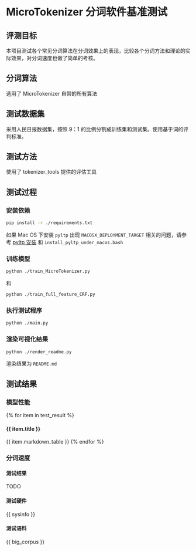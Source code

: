 # MicroTokenizer 分词软件基准测试

## 评测目标
本项目测试各个常见分词算法在分词效果上的表现，比较各个分词方法和理论的实际效果，对分词速度也做了简单的考核。

## 分词算法
选用了 MicroTokenizer 自带的所有算法

## 测试数据集
采用人民日报数据集，按照 9：1 的比例分割成训练集和测试集。使用基于词的评判标准。

## 测试方法
使用了 tokenizer_tools 提供的评估工具


## 测试过程
### 安装依赖
```bash
pip install -r ./requirements.txt
```

如果 Mac OS 下安装 `pyltp` 出现 `MACOSX_DEPLOYMENT_TARGET` 相关的问题，请参考 [pyltp 安装](https://github.com/HIT-SCIR/pyltp#%E5%AE%89%E8%A3%85) 和 `install_pyltp_under_macos.bash`

### 训练模型
```bash
python ./train_MicroTokenizer.py
```

和

```bash
python ./train_full_feature_CRF.py
```

### 执行测试程序
```bash
python ./main.py
```

### 渲染可视化结果
```bash
python ./render_readme.py
```

渲染结果为 `README.md`

## 测试结果
### 模型性能
{% for item in test_result %}
#### {{ item.title }}
{{ item.markdown_table }}
{% endfor %}

### 分词速度
#### 测试结果
TODO
#### 测试硬件
{{ sysinfo }}
#### 测试语料
{{ big_corpus }}